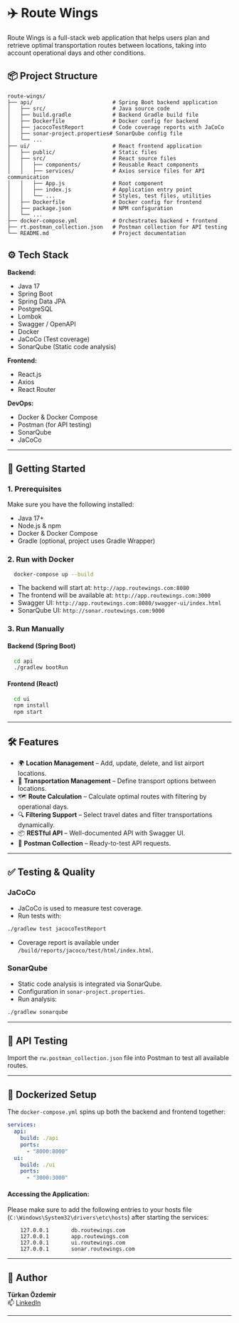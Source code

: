 # ✈️ Route Wings

Route Wings is a full-stack web application that helps users plan and retrieve optimal transportation routes between
locations, taking into account operational days and other conditions.

## 📦 Project Structure

```
route-wings/
├── api/                         # Spring Boot backend application
│   ├── src/                     # Java source code
│   ├── build.gradle             # Backend Gradle build file
│   ├── Dockerfile               # Docker config for backend
│   ├── jacocoTestReport         # Code coverage reports with JaCoCo
│   ├── sonar-project.properties# SonarQube config file
│   └── ...
├── ui/                          # React frontend application
│   ├── public/                  # Static files
│   ├── src/                     # React source files
│   │   ├── components/          # Reusable React components
│   │   ├── services/            # Axios service files for API communication
│   │   ├── App.js               # Root component
│   │   ├── index.js             # Application entry point
│   │   └── ...                  # Styles, test files, utilities
│   ├── Dockerfile               # Docker config for frontend
│   ├── package.json             # NPM configuration
│   └── ...
├── docker-compose.yml           # Orchestrates backend + frontend
├── rt.postman_collection.json   # Postman collection for API testing
└── README.md                    # Project documentation
```

## ⚙️ Tech Stack

**Backend:**

- Java 17
- Spring Boot
- Spring Data JPA
- PostgreSQL
- Lombok
- Swagger / OpenAPI
- Docker
- JaCoCo (Test coverage)
- SonarQube (Static code analysis)

**Frontend:**

- React.js
- Axios
- React Router

**DevOps:**

- Docker & Docker Compose
- Postman (for API testing)
- SonarQube
- JaCoCo

---

## 🚀 Getting Started

### 1. Prerequisites

Make sure you have the following installed:

- Java 17+
- Node.js & npm
- Docker & Docker Compose
- Gradle (optional, project uses Gradle Wrapper)

### 2. Run with Docker

```bash
  docker-compose up --build
```

- The backend will start at: `http://app.routewings.com:8080`
- The frontend will be available at: `http://app.routewings.com:3000`
- Swagger UI: `http://app.routewings.com:8080/swagger-ui/index.html`
- SonarQube UI: `http://sonar.routewings.com:9000`

### 3. Run Manually

#### Backend (Spring Boot)

```bash
  cd api
  ./gradlew bootRun
```

#### Frontend (React)

```bash
  cd ui 
  npm install
  npm start
```

---

## 🛠️ Features

- 🌍 **Location Management** – Add, update, delete, and list airport locations.
- 🚆 **Transportation Management** – Define transport options between locations.
- 🗺️ **Route Calculation** – Calculate optimal routes with filtering by operational days.
- 🔍 **Filtering Support** – Select travel dates and filter transportations dynamically.
- 📦 **RESTful API** – Well-documented API with Swagger UI.
- 📄 **Postman Collection** – Ready-to-test API requests.

---

## ✅ Testing & Quality

### JaCoCo

- JaCoCo is used to measure test coverage.
- Run tests with:

```bash
./gradlew test jacocoTestReport
```

- Coverage report is available under `/build/reports/jacoco/test/html/index.html`.

### SonarQube

- Static code analysis is integrated via SonarQube.
- Configuration in `sonar-project.properties`.
- Run analysis:

```bash
./gradlew sonarqube
```

---

## 🧪 API Testing

Import the `rw.postman_collection.json` file into Postman to test all available routes.

---

## 🐳 Dockerized Setup

The `docker-compose.yml` spins up both the backend and frontend together:

```yml
services:
  api:
    build: ./api
    ports:
      - "8000:8000"
  ui:
    build: ./ui
    ports:
      - "3000:3000"
```

#### Accessing the Application:

Please make sure to add the following entries to your hosts file (`C:\Windows\System32\drivers\etc\hosts`) after
starting the services:

```
    127.0.0.1 		db.routewings.com
    127.0.0.1		app.routewings.com
    127.0.0.1		ui.routewings.com
    127.0.0.1 		sonar.routewings.com
```

---

## 🙋 Author

**Türkan Özdemir**  
📫 [LinkedIn](https://www.linkedin.com/in/turkanozdemir)

---
